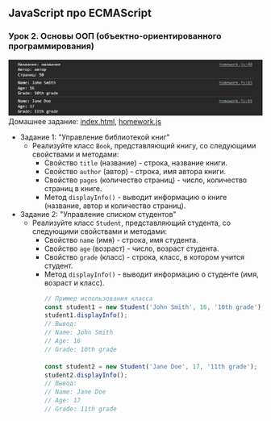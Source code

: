 ## JavaScript про ECMAScript
### Урок 2. Основы ООП (объектно-ориентированного программирования)

![image](homework.png)\
Домашнее задание: [index.html](index.html), [homework.js](homework.js)

- Задание 1: "Управление библиотекой книг"
  - Реализуйте класс `Book`, представляющий книгу, со следующими свойствами и методами:
    - Свойство `title` (название) - строка, название книги.
    - Свойство `author` (автор) - строка, имя автора книги.
    - Свойство `pages` (количество страниц) - число, количество страниц в книге.
    - Метод `displayInfo()` - выводит информацию о книге (название, автор и количество страниц).
- Задание 2: "Управление списком студентов"
  - Реализуйте класс `Student`, представляющий студента, со следующими свойствами и методами:
    - Свойство `name` (имя) - строка, имя студента.
    - Свойство `age` (возраст) - число, возраст студента.
    - Свойство `grade` (класс) - строка, класс, в котором учится студент.
    - Метод `displayInfo()` - выводит информацию о студенте (имя, возраст и класс).
      ```js
      // Пример использования класса
      const student1 = new Student('John Smith', 16, '10th grade');
      student1.displayInfo();
      // Вывод:
      // Name: John Smith
      // Age: 16
      // Grade: 10th grade

      const student2 = new Student('Jane Doe', 17, '11th grade');
      student2.displayInfo();
      // Вывод:
      // Name: Jane Doe
      // Age: 17
      // Grade: 11th grade
      ```